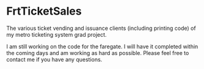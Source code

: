 # FrtTicketSales
The various ticket vending and issuance clients (including printing code) of my metro ticketing system grad project.

I am still working on the code for the faregate. I will have it completed within the coming days and am working as hard as possible. Please feel free to contact me if you have any questions.
